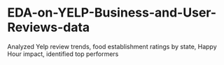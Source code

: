 # EDA-on-YELP-Business-and-User-Reviews-data
Analyzed Yelp review trends, food establishment ratings by state, Happy Hour impact, identified top performers
